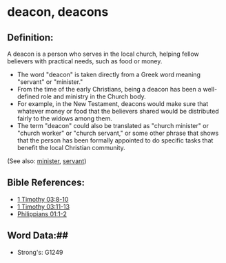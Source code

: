# deacon, deacons #

## Definition: ##

A deacon is a person who serves in the local church, helping fellow believers with practical needs, such as food or money.

* The word "deacon" is taken directly from a Greek word meaning "servant" or "minister."
* From the time of the early Christians, being a deacon has been a well-defined role and ministry in the Church body.
* For example, in the New Testament, deacons would make sure that whatever money or food that the believers shared would be distributed fairly to the widows among them.
* The term "deacon" could also be translated as "church minister" or "church worker" or "church servant," or some other phrase that shows that the person has been formally appointed to do specific tasks that benefit the local Christian community.

(See also: [minister](../kt/minister.md), [servant](../other/servant.md))

## Bible References: ##

* [1 Timothy 03:8-10](rc://en/tn/help/1ti/03/08)
* [1 Timothy 03:11-13](rc://en/tn/help/1ti/03/11)
* [Philippians 01:1-2](rc://en/tn/help/php/01/01)


## Word Data:##

* Strong's: G1249

